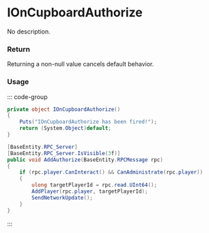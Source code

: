 <Badge type="danger" text="Carbon Compatible"/><Badge type="warning" text="Oxide Compatible"/>
# IOnCupboardAuthorize
No description.
### Return
Returning a non-null value cancels default behavior.

### Usage
::: code-group
```csharp [Example]
private object IOnCupboardAuthorize()
{
	Puts("IOnCupboardAuthorize has been fired!");
	return (System.Object)default;
}
```
```csharp [Source — Assembly-CSharp @ BuildingPrivlidge]
[BaseEntity.RPC_Server]
[BaseEntity.RPC_Server.IsVisible(3f)]
public void AddAuthorize(BaseEntity.RPCMessage rpc)
{
	if (rpc.player.CanInteract() && CanAdministrate(rpc.player))
	{
		ulong targetPlayerId = rpc.read.UInt64();
		AddPlayer(rpc.player, targetPlayerId);
		SendNetworkUpdate();
	}
}

```
:::
